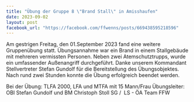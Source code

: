 ```yaml
---
title: "Übung der Gruppe 8 \"Brand Stall\" in Amisshaufen"
date: 2023-09-02
layout: post
facebook_url: "https://facebook.com/ffwenns/posts/669438595218596"
---
```


Am gestrigen Freitag, den 01.September 2023 fand eine weitere Gruppenübung statt. Übungsannahme war ein Brand in einem Stallgebäude mit mehreren vermissten Personen. Neben zwei Atemschutztrupps, wurde ein umfassender Außenangriff durchgeführt. Danke unserem Kommandant Stellvertreter Stefan Gundolf für die Bereitstellung des Übungsobjektes. Nach rund zwei Stunden konnte die Übung erfolgreich beendet werden. 

Bei der Übung:
 TLFA 2000, LFA und MTFA mit 15 Mann/Frau
 Übungsleiter: OBI Stefan Gundolf und BM Christoph Stoll
 SG / ️ LS - ÖA Team FFW